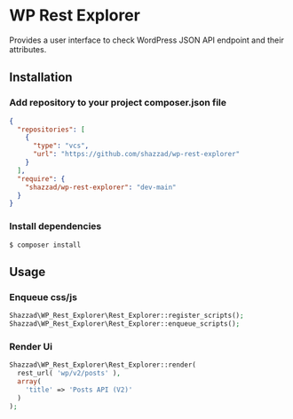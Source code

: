 # WP Rest Explorer
Provides a user interface to check WordPress JSON API endpoint and their attributes. 

## Installation
### Add repository to your project composer.json file 
```json
{
  "repositories": [
    {
      "type": "vcs",
      "url": "https://github.com/shazzad/wp-rest-explorer"
    }
  ],
  "require": {
    "shazzad/wp-rest-explorer": "dev-main"
  }
}
```

### Install dependencies

```shell
$ composer install
```

## Usage
### Enqueue css/js
```php
Shazzad\WP_Rest_Explorer\Rest_Explorer::register_scripts();
Shazzad\WP_Rest_Explorer\Rest_Explorer::enqueue_scripts();
```

### Render Ui
```php
Shazzad\WP_Rest_Explorer\Rest_Explorer::render( 
  rest_url( 'wp/v2/posts' ),
  array(
    'title' => 'Posts API (V2)'
  )
);
```
